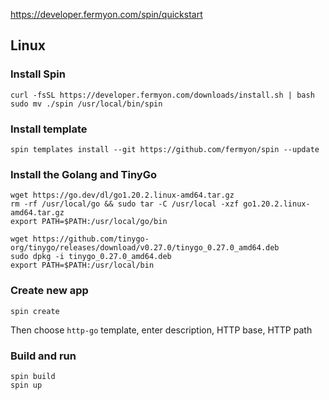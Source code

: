 https://developer.fermyon.com/spin/quickstart

## Linux

### Install Spin
```
curl -fsSL https://developer.fermyon.com/downloads/install.sh | bash
sudo mv ./spin /usr/local/bin/spin
```

### Install template
```
spin templates install --git https://github.com/fermyon/spin --update
```

### Install the Golang and TinyGo
```
wget https://go.dev/dl/go1.20.2.linux-amd64.tar.gz
rm -rf /usr/local/go && sudo tar -C /usr/local -xzf go1.20.2.linux-amd64.tar.gz
export PATH=$PATH:/usr/local/go/bin
```

```
wget https://github.com/tinygo-org/tinygo/releases/download/v0.27.0/tinygo_0.27.0_amd64.deb
sudo dpkg -i tinygo_0.27.0_amd64.deb
export PATH=$PATH:/usr/local/bin
```

### Create new app
```
spin create
```
Then choose `http-go` template, enter description, HTTP base, HTTP path

### Build and run
```
spin build
spin up
```
